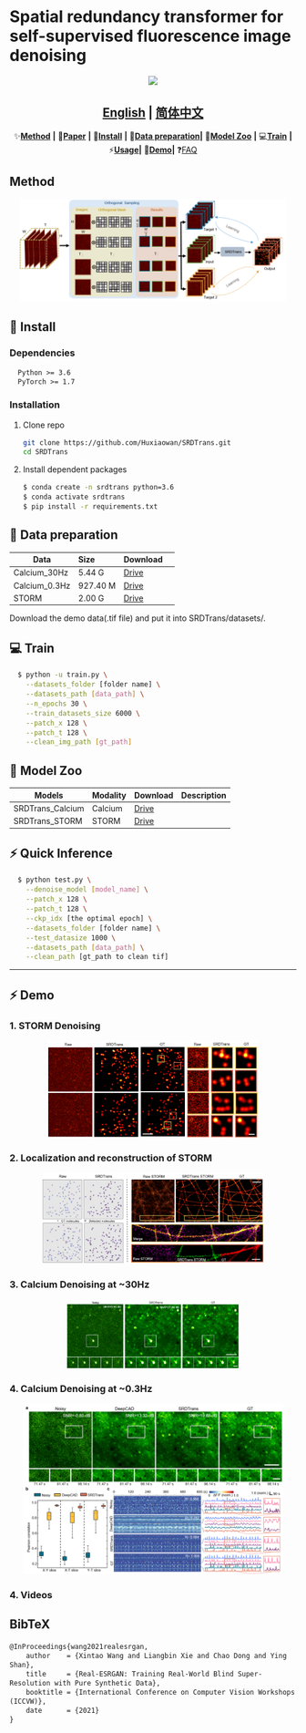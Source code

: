 # Spatial redundancy transformer for self-supervised fluorescence image denoising

<p align="center">
  <img src="assets/SRDTrans.gif" height=180>
</p>

## <div align="center"><b><a href="README.md">English</a> | <a href="README_CN.md">简体中文</a></b></div>

<div align="center">

✨[**Method**][def] **|** 🚩[**Paper**](#-updates) **|** 🔧[**Install**](#-dependencies-and-installation)  **|** 🎨[**Data preparation**](docs/CONTRIBUTING.md)**|** 🏰[**Model Zoo**](docs/model_zoo.md)  **|** 💻[**Train**](docs/Training.md) **|** ⚡[**Usage**](#-quick-inference)**|** &#x1F308;[**Demo**]()**|** ❓[FAQ](docs/FAQ.md) 

</div>

## Method

  
  <p align="center">
  <img src="assets/self_super.png" height=180>
  </p>

  




## 🔧 Install

  ### Dependencies 

      Python >= 3.6 
      PyTorch >= 1.7
    

  ### Installation

  1. Clone repo

      ```bash
      git clone https://github.com/Huxiaowan/SRDTrans.git
      cd SRDTrans
      ```

  1. Install dependent packages

      ```bash
      $ conda create -n srdtrans python=3.6
      $ conda activate srdtrans
      $ pip install -r requirements.txt
      ```

## 🎨 Data preparation

| Data                            | Size  |Download |                                  |
| --------------------------------- |:--------- | :---- | :------------------------------------------- |
|Calcium_30Hz                  | 5.44 G   |  [Drive]()     |         
|Calcium_0.3Hz                  | 927.40 M   |  [Drive]()     |                                       |
|STORM                    |   2.00 G     |    [Drive]()    |                                              |

Download the demo data(.tif file) and put it into SRDTrans/datasets/.

## 💻 Train 

  ```bash
  	$ python -u train.py \
      --datasets_folder [folder name] \
      --datasets_path [data_path] \
      --n_epochs 30 \
      --train_datasets_size 6000 \
      --patch_x 128 \
      --patch_t 128 \
      --clean_img_path [gt_path]

  ```


## 🏰 Model Zoo
| Models                            | Modality  |Download | Description                                  |
| --------------------------------- |:--------- | :---- | :------------------------------------------- |
| SRDTrans_Calcium                  | Calcium   |  [Drive]()     |                                              |
| SRDTrans_STORM                    | STORM     |    [Drive]()    |                                              |



## ⚡ Quick Inference
```bash
  $ python test.py \
    --denoise_model [model_name] \
    --patch_x 128 \
    --patch_t 128 \
    --ckp_idx [the optimal epoch] \
    --datasets_folder [folder name] \
    --test_datasize 1000 \
    --datasets_path [data_path] \
    --clean_path [gt_path to clean tif]
```

---
## ⚡ Demo

  ### 1. STORM Denoising
  <p align="center">
  <img src="assets/storm_vis.png" height=170>
  </p>

  ### 2. Localization and reconstruction of STORM
  <p align="center">
  <img src="assets/storm_rec.png" height=160>
  </p>

  ### 3. Calcium Denoising at ~30Hz
  <p align="center">
  <img src="assets/cad_30hz.png" height=120>
  </p>

  ### 4. Calcium Denoising at ~0.3Hz
  <p align="center">
  <img src="assets/cad_0.3hz.png" height=300>
  </p>

  ### 4. Videos
  





## BibTeX

    @InProceedings{wang2021realesrgan,
        author    = {Xintao Wang and Liangbin Xie and Chao Dong and Ying Shan},
        title     = {Real-ESRGAN: Training Real-World Blind Super-Resolution with Pure Synthetic Data},
        booktitle = {International Conference on Computer Vision Workshops (ICCVW)},
        date      = {2021}
    }


[def]: #-demos-videos